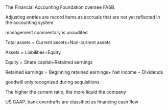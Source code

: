 #####

The Financial Accounting Foundation oversee FASB.

Adjusting entries are record items as accruals that are not yet reflected in the accounting system

management commentary is unaudited


Total assets 	 = 	Current assets+Non-current assets

Assets 	 = 	Liabilities+Equity

Equity = Share capital+Retained earnings

Retained earnings = Beginning retained earnings+ Net income − Dividends

goodwill only recognized during acquisitions

The higher the current ratio, the more liquid the company

US GAAP, bank overdrafts are classified as financing cash flow

